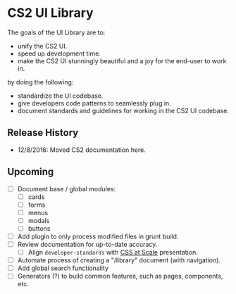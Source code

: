 # CS2 UI Library

The goals of the UI Library are to:

- unify the CS2 UI.
- speed up development time.
- make the CS2 UI stunningly beautiful and a joy for the end-user to work in.

by doing the following:

- standardize the UI codebase.
- give developers code patterns to seamlessly plug in.
- document standards and guidelines for working in the CS2 UI codebase.

## Release History

- 12/8/2016: Moved CS2 documentation here.

## Upcoming

- [ ] Document base / global modules:
    - [ ] cards
    - [ ] forms
    - [ ] menus
    - [ ] modals
    - [ ] buttons
- [ ] Add plugin to only process modified files in grunt build.
- [ ] Review documentation for up-to-date accuracy.
    - [ ] Align `developer-standards` with [CSS at Scale](https://docs.google.com/a/virtuosobranding.com/presentation/d/1HFf8cDV6W4iIvL3PjPrOKO0On8NwIReO0lNnpfTiJ-I/edit) presentation.
- [ ] Automate process of creating a "/library" document (with navigation).
- [ ] Add global search functionality
- [ ] Generators (?) to build common features, such as pages, components, etc.